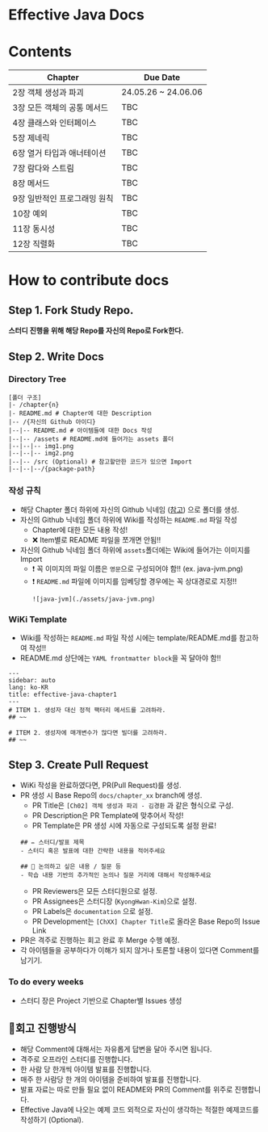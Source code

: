 # Effective Java Docs

# Contents
|Chapter|Due Date|
|-------|--------|
|2장 객체 생성과 파괴|24.05.26 ~  24.06.06|
|3장 모든 객체의 공통 메서드|TBC|
|4장 클래스와 인터페이스|TBC|
|5장 제네릭|TBC|
|6장 열거 타입과 애너테이션|TBC|
|7장 람다와 스트림|TBC|
|8장 메서드|TBC|
|9장 일반적인 프로그래밍 원칙|TBC|
|10장 예외|TBC|
|11장 동시성|TBC|
|12장 직렬화|TBC|

# How to contribute docs
## Step 1. Fork Study Repo.
**스터디 진행을 위해 해당 Repo를 자신의 Repo로 Fork한다.**

## Step 2. Write Docs
### Directory Tree
```
[폴더 구조]
|- /chapter{n}
|- README.md # Chapter에 대한 Description
|-- /{자신의 Github 아이디}
|--|-- README.md # 아이템들에 대한 Docs 작성
|--|-- /assets # README.md에 들어가는 assets 폴더
|--|--|-- img1.png
|--|--|-- img2.png
|--|-- /src (Optional) # 참고할만한 코드가 있으면 Import
|--|--|--/{package-path}
```
### 작성 규칙
- 해당 Chapter 폴더 하위에 자신의 Github 닉네임 ([참고](./chapter2/README.md#과제-완료-인원)) 으로 폴더를 생성.
- 자신의 Github 닉네임 폴더 하위에 Wiki를 작성하는 `README.md` 파일 작성 
    - Chapter에 대한 모든 내용 작성! 
    - ❌ Item별로 README 파일을 쪼개면 안됨!!
- 자신의 Github 닉네임 폴더 하위에 `assets`폴더에는 Wiki에 들어가는 이미지를 Import
    - ❗ 꼭 이미지의 파일 이름은 `영문`으로 구성되어야 함!! (ex. java-jvm.png)
    - ❗ `README.md` 파일에 이미지를 임베딩할 경우에는 꼭 상대경로로 지정!!
        ``` 
        ![java-jvm](./assets/java-jvm.png) 
        ```
### WiKi Template
- Wiki를 작성하는 `README.md` 파일 작성 시에는 template/README.md를 참고하여 작성!!
- README.md 상단에는 `YAML frontmatter block`을 꼭 달아야 함!!
```
---
sidebar: auto
lang: ko-KR
title: effective-java-chapter1
---
# ITEM 1. 생성자 대신 정적 팩터리 메서드를 고려하라.
## ~~

# ITEM 2. 생성자에 매개변수가 많다면 빌더를 고려하라.
## ~~
```

## Step 3. Create Pull Request
- WiKi 작성을 완료하였다면, PR(Pull Request)를 생성.
- PR 생성 시 Base Repo의 `docs/chapter_xx` branch에 생성.
    - PR Title은 `[Ch02] 객체 생성과 파괴 - 김경환` 과 같은 형식으로 구성.
    - PR Description은 PR Template에 맞추어서 작성!
    - PR Template은 PR 생성 시에 자동으로 구성되도록 설정 완료!
    ```
    ## ✏️ 스터디/발표 제목
    - 스터디 혹은 발표에 대한 간략한 내용을 적어주세요

    ## 🤔 논의하고 싶은 내용 / 질문 등
    - 학습 내용 기반의 추가적인 논의나 질문 거리에 대해서 작성해주세요
    ```
    - PR Reviewers은 모든 스터디원으로 설정.
    - PR Assignees은 스터디장 (`KyongHwan-Kim`)으로 설정.
    - PR Labels은 `documentation` 으로 설정.
    - PR Development는 `[ChXX] Chapter Title`로 올라온 Base Repo의 Issue Link
- PR은 격주로 진행하는 회고 완료 후 Merge 수행 예정.
- 각 아이템들을 공부하다가 이해가 되지 않거나 토론할 내용이 있다면 Comment를 남기기.

### To do every weeks
- 스터디 장은 Project 기반으로 Chapter별 Issues 생성

## 📜회고 진행방식
- 해당 Comment에 대해서는 자유롭게 답변을 달아 주시면 됩니다.
- 격주로 오프라인 스터디를 진행합니다.
- 한 사람 당 한개씩 아이템 발표를 진행합니다.
- 매주 한 사람당 한 개의 아이템을 준비하여 발표를 진행합니다.
- 발표 자료는 따로 만들 필요 없이 README와 PR의 Comment를 위주로 진행합니다.
- Effective Java에 나오는 예제 코드 외적으로 자신이 생각하는 적절한 예제코드를 작성하기 (Optional).

